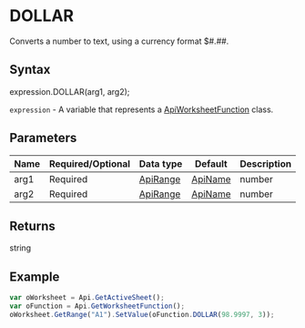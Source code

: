 # DOLLAR

Converts a number to text, using a currency format $#.##.

## Syntax

expression.DOLLAR(arg1, arg2);

`expression` - A variable that represents a [ApiWorksheetFunction](../ApiWorksheetFunction.md) class.

## Parameters

| **Name** | **Required/Optional** | **Data type** | **Default** | **Description** |
| ------------- | ------------- | ------------- | ------------- | ------------- |
| arg1 | Required | [ApiRange](../../ApiRange/ApiRange.md) | [ApiName](../../ApiName/ApiName.md) | number | string |  | A number, a reference to a cell containing a number, or a formula that returns a number. |
| arg2 | Required | [ApiRange](../../ApiRange/ApiRange.md) | [ApiName](../../ApiName/ApiName.md) | number |  | A number of digits to the right of the decimal point. The number is rounded as necessary. If it is omitted, the function will assume it to be 2. |

## Returns

string

## Example



```javascript
var oWorksheet = Api.GetActiveSheet();
var oFunction = Api.GetWorksheetFunction();
oWorksheet.GetRange("A1").SetValue(oFunction.DOLLAR(98.9997, 3));
```
